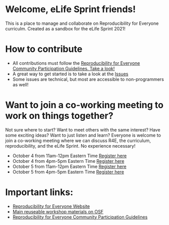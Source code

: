 # Welcome, eLife Sprint friends!
This is a place to manage and collaborate on Reproducibility for Everyone curriculm. Created as a sandbox for the eLife Sprint 2021!

# How to contribute
- All contributions must follow the [Reproducibility for Everyone Community Participation Guidelines. Take a look!](https://www.repro4everyone.org/guidelines)
- A great way to get started is to take a look at the [Issues](https://github.com/repro4everyone/curriculum/issues)
- Some issues are technical, but most are accessible to non-programmers as well!

# Want to join a co-working meeting to work on things together?
Not sure where to start? Want to meet others with the same interest? Have some exciting ideas? Want to just listen and learn? Everyone is welcome to join a co-working meeting where we can discuss R4E, the curriculum, reproducibility, and the eLife Sprint. No experience necessary!
- October 4 from 11am-12pm Eastern Time [Register here](https://us02web.zoom.us/meeting/register/tZYld-6rpjoqHdIw2yDQY-g4kROaB_zrxBKA)
- October 4 from 4pm-5pm Eastern Time [Register here](https://us02web.zoom.us/meeting/register/tZ0uc-yurD0pGdfIYSW2qOggU0FQH3Qew6Bp)
- October 5 from 11am-12pm Eastern Time [Register here](https://us02web.zoom.us/meeting/register/tZIlcu-przgrGNPFdmaYIbaoNRsRHHwBrISP)
- October 5 from 4pm-5pm Eastern Time [Register here](https://us02web.zoom.us/meeting/register/tZIqdeGpqTIiGtcIvbDdpQIZ6lRy-4RdGuJi)

# Important links:
- [Reproducibility for Everyone Website](https://www.repro4everyone.org/)
- [Main reuseable workshop materials on OSF](https://osf.io/fw2qz/)
- [Reproducibility for Everyone Community Participation Guidelines](https://www.repro4everyone.org/guidelines)
